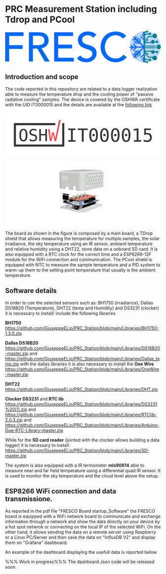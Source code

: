#       PRC Measurement Station including Tdrop and PCool
![alt text](doc/img/Fresco_Logo_3.png)
## Introduction and scope 

The code reported in this repository are related to a data logger realization able to measure the temperature drop and the cooling power of "passive radiative cooling" samples. The device is covered by the OSHWA certificate with the UID IT0000015 and the details are available at the [following link](https://certification.oshwa.org/it000015.html) 
<p align="right">
  <img src="doc/img/certification-mark-IT000015-wide.png" />
</p>

![alt text](doc/img/new_boxe_v35.png)

The board as shown in the figure is composed by a main board, a TDrop shield that allows measuring the temperature for multiple samples, the solar irradiance, the sky temperature using an IR sensor, ambient temperature and relative humidity using a DHT22, store data on a onboard SD card. It is also equipped with a RTC clock for the correct time and a ESP8266-12F module for the WiFi connection and communication. The PCool shield is equipped with NTC to measure the sample temperature and a PID system to warm-up them to the setting point temperature that usually is the ambient temperature. 

##       Software details

In order to use the selected sensors such as: BH1750 (irradiance), Dallas DS18B20 (Temperature), DHT22 (temp and Humidity) and DS3231 (clocker)
it is necessary to install/ include the following libraries 

**BH1750** https://github.com/GiuseppeELio/PRC_Station/blob/main/Libraries/BH1750-1.3.0.zip

**Dallas DS18B20** https://github.com/GiuseppeELio/PRC_Station/blob/main/Libraries/DS18B20-master.zip and https://github.com/GiuseppeELio/PRC_Station/blob/main/Libraries/Dallas_temp.zip
with the dallas libraries it is also necessary to install the **One Wire**
https://github.com/GiuseppeELio/PRC_Station/blob/main/Libraries/OneWire-master.zip

**DHT22** https://github.com/GiuseppeELio/PRC_Station/blob/main/Libraries/DHT.zip

**Clocker DS3231** and **RTC lib** https://github.com/GiuseppeELio/PRC_Station/blob/main/Libraries/DS3231%20(1).zip
 and https://github.com/GiuseppeELio/PRC_Station/blob/main/Libraries/RTClib-2.0.3.zip
 and https://github.com/GiuseppeELio/PRC_Station/blob/main/Libraries/Arduino-Due-RTC-Library-master.zip
 
 While for the **SD card reader** (jointed with the clocker allows building a data logger) it is necessary to install: 
 https://github.com/GiuseppeELio/PRC_Station/blob/main/Libraries/SD-master.zip

 The system is also equipped with a IR termometer **mlx90614** able to measure near and far field temperature using a differential quad IR sensor. It is used to monitor the sky temperature and the cloud level above the setup.

## ESP8266 WiFi connection and data transmissione. 

As reported in the pdf file "FRESCO Board startup_Software" the FRESCO board is equipped with a WiFi network board to communicate and exchange information through a network and show the data directly on your device by a hot spot netwrok or connecting on the local IP of the selected WiFi. On the other hand, it allows sending the data on a remote server using Raspberry or a Linux PC/Server and then save the data on "InfluxDB V2" and display them on "Grafana" dashboard. 

An example of the dashboard displaying the usefull data is reported below

%%% Work in progress%%% The dashboard Json code will be released soon. 
